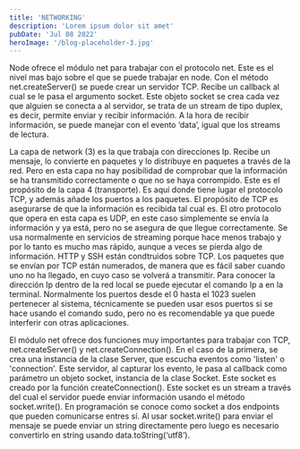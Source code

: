 ```yaml
---
title: 'NETWORKING'
description: 'Lorem ipsum dolor sit amet'
pubDate: 'Jul 08 2022'
heroImage: '/blog-placeholder-3.jpg'
---
```




Node ofrece el módulo net para trabajar con el protocolo net. Este es el nivel mas bajo sobre el que se puede trabajar en node. Con el método net.createServer() se puede crear un servidor TCP. Recibe un callback al cual se le pasa el argumento socket. Este objeto socket se crea cada vez que alguien se conecta a al servidor, se trata de un stream de tipo duplex, es decir, permite enviar y recibir información. A la hora de recibir información, se puede manejar con el evento ‘data’, igual que los streams de lectura.

La capa de network (3) es la que trabaja con direcciones Ip. Recibe un mensaje, lo convierte en paquetes y lo distribuye en paquetes a través de la red. Pero en esta capa no hay posibilidad de comprobar que la información se ha transmitido correctamente o que no se haya corrompido. Este es el propósito de la capa 4 (transporte). Es aquí donde tiene lugar el protocolo TCP, y además añade los puertos a los paquetes. El propósito de TCP es asegurarse de que la información es recibida tal cual es. El otro protocolo que opera en esta capa es UDP, en este caso simplemente se envía la información y ya está, pero no se asegura de que llegue correctamente. Se usa normalmente en servicios de streaming porque hace menos trabajo y por lo tanto es mucho mas rápido, aunque a veces se pierda algo de información. HTTP y SSH están condtruidos sobre TCP. Los paquetes que se envían por TCP están numerados, de manera que es fácil saber cuando uno no ha llegado, en cuyo caso se volverá a transmitir. Para conocer la dirección Ip dentro de la red local se puede ejecutar el comando Ip a en la terminal. Normalmente los puertos desde el 0 hasta el 1023 suelen pertenecer al sistema, técnicamente se pueden usar esos puertos si se hace usando el comando sudo, pero no es recomendable ya que puede interferir con otras aplicaciones.

El módulo net ofrece dos funciones muy importantes para trabajar con TCP, net.createServer() y net.createConnection(). En el caso de la primera, se crea una instancia de la clase Server, que escucha eventos como 'listen' o 'connection'. Este servidor, al capturar los evento, le pasa al callback como parámetro un objeto socket, instancia de la clase Socket. Este socket es creado por la función createConnection(). Este socket es un stream a través del cual el servidor puede enviar información usando el método socket.write(). En programación se conoce como socket a dos endpoints que pueden comunicarse entres sí. Al usar socket.write() para enviar el mensaje se puede enviar un string directamente pero luego es necesario convertirlo en string usando data.toString(‘utf8’).
